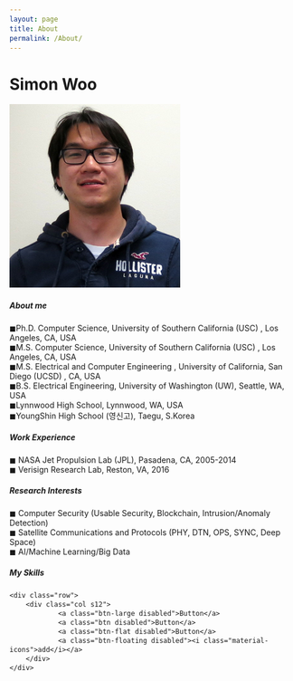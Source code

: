 ```yaml
---
layout: page
title: About
permalink: /About/
---
```


<h1 class="page-title">Simon Woo</h1>

<img src="./img/simonwoo.png">

<div class="section">
    <h5>About me</h5> 
        ◼Ph.D. Computer Science, University of Southern California (USC) , Los Angeles, CA, USA <br>
        ◼M.S. Computer Science, University of Southern California (USC) , Los Angeles, CA, USA <br>
        ◼M.S. Electrical and Computer Engineering , University of California, San Diego (UCSD) , CA, USA <br>
        ◼B.S. Electrical Engineering, University of Washington (UW), Seattle, WA, USA <br>
        ◼Lynnwood High School, Lynnwood, WA, USA <br>
        ◼YoungShin High School (영신고), Taegu, S.Korea <br>
 
</div>

<div class="divider"></div>
<div class="section">
    <h5>Work Experience</h5> 
        ◼ NASA Jet Propulsion Lab (JPL), Pasadena, CA, 2005-2014 <br>
        ◼ Verisign Research Lab, Reston, VA, 2016 <br>
</div>

<div class="divider"></div>
<div class="section">
    <h5>Research Interests</h5> 
          ◼ Computer Security (Usable Security, Blockchain, Intrusion/Anomaly Detection) <br>
          ◼ Satellite Communications and Protocols (PHY, DTN, OPS, SYNC, Deep Space) <br>
          ◼ AI/Machine Learning/Big Data <br>
</div>
<div class="divider"></div>
<div class="section">
    <h5>My Skills</h5> 

    <div class="row">
        <div class="col s12">
                <a class="btn-large disabled">Button</a>
                <a class="btn disabled">Button</a>
                <a class="btn-flat disabled">Button</a>
                <a class="btn-floating disabled"><i class="material-icons">add</i></a>      
        </div>
    </div>
</div>
